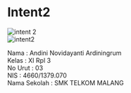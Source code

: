 # Intent2

![intent 2](https://cloud.githubusercontent.com/assets/22464643/22096151/b7daf498-ddce-11e6-9248-e53b1ff66da9.png)<br>
![intent2](https://cloud.githubusercontent.com/assets/22464643/22096172/c8f48ef6-ddce-11e6-8a4b-c36cc76922d7.png)<br>

Nama : Andini Novidayanti Ardiningrum<br>
Kelas : XI Rpl 3<br>
No Urut : 03<br>
NIS : 4660/1379.070<br>
Nama Sekolah : SMK TELKOM MALANG <br>
